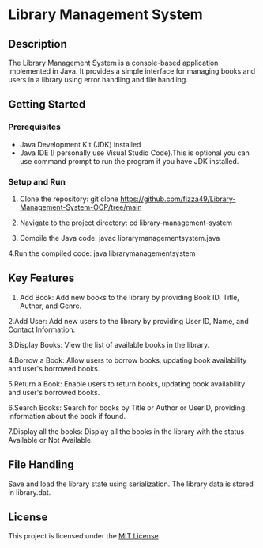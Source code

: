 # Library Management System

## Description

The Library Management System is a console-based application implemented in Java. It provides a simple interface for managing books and users in a library using error handling and file handling.

## Getting Started

### Prerequisites

- Java Development Kit (JDK) installed
- Java IDE (I personally use Visual Studio Code).This is optional you can use command prompt to run the program if you have JDK installed.

### Setup and Run

1. Clone the repository:
   git clone https://github.com/fizza49/Library-Management-System-OOP/tree/main
   
2. Navigate to the project directory:
cd library-management-system

4. Compile the Java code:
javac librarymanagementsystem.java

4.Run the compiled code:
java librarymanagementsystem

## Key Features

1. Add Book:
Add new books to the library by providing Book ID, Title, Author, and Genre.

2.Add User:
Add new users to the library by providing User ID, Name, and Contact Information.

3.Display Books:
View the list of available books in the library.

4.Borrow a Book:
Allow users to borrow books, updating book availability and user's borrowed books.

5.Return a Book:
Enable users to return books, updating book availability and user's borrowed books.

6.Search Books:
Search for books by Title or Author or UserID, providing information about the book if found.

7.Display all the books:
Display all the books in the library with the status Available or Not Available.

## File Handling

Save and load the library state using serialization. The library data is stored in library.dat.

## License

This project is licensed under the [MIT License](LICENSE).
